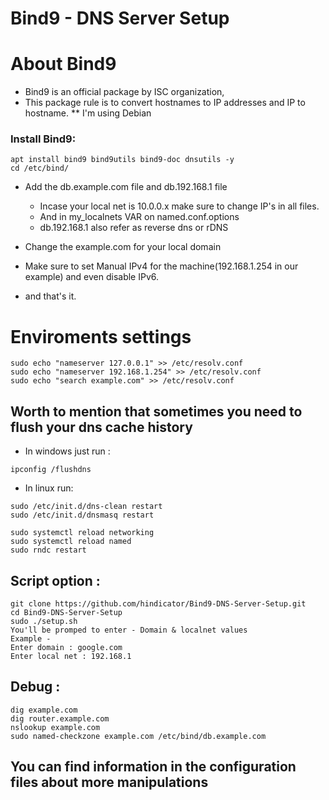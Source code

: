 # Bind9 - DNS Server Setup

# About Bind9
* Bind9 is an official package by ISC organization,
* This package rule is to convert hostnames to IP addresses and IP to hostname.
** I'm using Debian

### Install Bind9:
```
apt install bind9 bind9utils bind9-doc dnsutils -y
cd /etc/bind/
```




* Add the db.example.com file and db.192.168.1 file 
    * Incase your local net is 10.0.0.x make sure to change IP's in all files.
    * And in my_localnets VAR on named.conf.options
    * db.192.168.1 also refer as reverse dns or rDNS
* Change the example.com for your local domain
* Make sure to set Manual IPv4 for the machine(192.168.1.254 in our example) and even disable IPv6.

* and that's it.

# Enviroments settings
```
sudo echo "nameserver 127.0.0.1" >> /etc/resolv.conf
sudo echo "nameserver 192.168.1.254" >> /etc/resolv.conf
sudo echo "search example.com" >> /etc/resolv.conf
```

## Worth to mention that sometimes you need to flush your dns cache history
* In windows just run :
```
ipconfig /flushdns
```

* In linux run:
```
sudo /etc/init.d/dns-clean restart
sudo /etc/init.d/dnsmasq restart
```
```
sudo systemctl reload networking
sudo systemctl reload named
sudo rndc restart
```

## Script option :
```
git clone https://github.com/hindicator/Bind9-DNS-Server-Setup.git
cd Bind9-DNS-Server-Setup
sudo ./setup.sh
You'll be promped to enter - Domain & localnet values
Example -
Enter domain : google.com
Enter local net : 192.168.1
```

## Debug :
```
dig example.com
dig router.example.com
nslookup example.com
sudo named-checkzone example.com /etc/bind/db.example.com
```

## You can find information in the configuration files about more manipulations